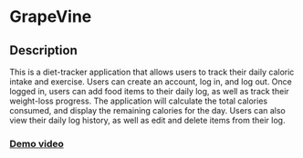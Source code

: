 # GrapeVine

## Description

This is a diet-tracker application that allows users to track their daily caloric intake and exercise. Users can create an account, log in, and log out. Once logged in, users can add food items to their daily log, as well as track their weight-loss progress. The application will calculate the total calories consumed, and display the remaining calories for the day. Users can also view their daily log history, as well as edit and delete items from their log.

### [Demo video](https://www.linkedin.com/feed/update/urn:li:activity:7061149481995489281/)
